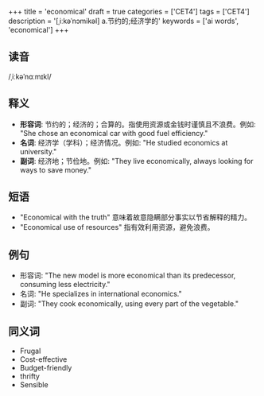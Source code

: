 +++
title = 'economical'
draft = true
categories = ['CET4']
tags = ['CET4']
description = '[ˌiːkəˈnɔmikəl] a.节约的;经济学的'
keywords = ['ai words', 'economical']
+++

## 读音
/ˌiːkəˈnɑːmɪkl/

## 释义
- **形容词**: 节约的；经济的；合算的。指使用资源或金钱时谨慎且不浪费。例如: "She chose an economical car with good fuel efficiency."
- **名词**: 经济学（学科）；经济情况。例如: "He studied economics at university."
- **副词**: 经济地；节俭地。例如: "They live economically, always looking for ways to save money."

## 短语
- "Economical with the truth" 意味着故意隐瞒部分事实以节省解释的精力。
- "Economical use of resources" 指有效利用资源，避免浪费。

## 例句
- 形容词: "The new model is more economical than its predecessor, consuming less electricity."
- 名词: "He specializes in international economics."
- 副词: "They cook economically, using every part of the vegetable."

## 同义词
- Frugal
- Cost-effective
- Budget-friendly
- thrifty
- Sensible
